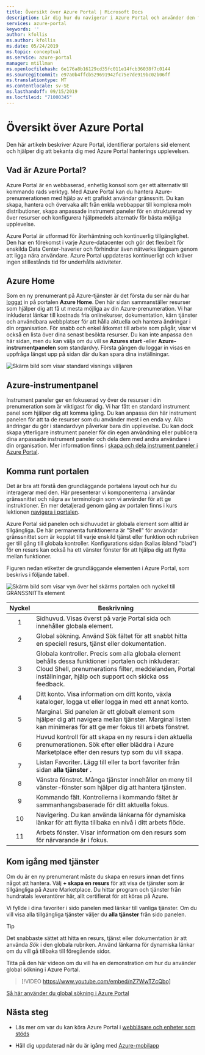 ```yaml
---
title: Översikt över Azure Portal | Microsoft Docs
description: Lär dig hur du navigerar i Azure Portal och använder den för att hantera tjänster
services: azure-portal
keywords: ''
author: kfollis
ms.author: kfollis
ms.date: 05/24/2019
ms.topic: conceptual
ms.service: azure-portal
manager: mtillman
ms.openlocfilehash: 6e176a8b16129cd35fc011e14fcb36038f7c0144
ms.sourcegitcommit: e97a0b4ffcb529691942fc75e7de919bc02b06ff
ms.translationtype: MT
ms.contentlocale: sv-SE
ms.lasthandoff: 09/15/2019
ms.locfileid: "71000345"
---
```

# <a name="azure-portal-overview"></a>Översikt över Azure Portal

Den här artikeln beskriver Azure Portal, identifierar portalens sid element och hjälper dig att bekanta dig med Azure Portal hanterings upplevelsen.

## <a name="what-is-the-azure-portal"></a>Vad är Azure Portal?

Azure Portal är en webbaserad, enhetlig konsol som ger ett alternativ till kommando rads verktyg. Med Azure Portal kan du hantera Azure-prenumerationen med hjälp av ett grafiskt användar gränssnitt. Du kan skapa, hantera och övervaka allt från enkla webbappar till komplexa moln distributioner, skapa anpassade instrument paneler för en strukturerad vy över resurser och konfigurera hjälpmedels alternativ för bästa möjliga upplevelse.

Azure Portal är utformad för återhämtning och kontinuerlig tillgänglighet. Den har en förekomst i varje Azure-datacenter och gör det flexibelt för enskilda Data Center-haverier och förhindrar även nätverks långsam genom att ligga nära användare. Azure Portal uppdateras kontinuerligt och kräver ingen stillestånds tid för underhålls aktiviteter.

## <a name="azure-home"></a>Azure Home

Som en ny prenumerant på Azure-tjänster är det första du ser när du har [loggat](https://portal.azure.com) in på portalen **Azure Home**. Den här sidan sammanställer resurser som hjälper dig att få ut mesta möjliga av din Azure-prenumeration. Vi har inkluderat länkar till kostnads fria onlinekurser, dokumentation, kärn tjänster och användbara webbplatser för att hålla aktuella och hantera ändringar i din organisation. För snabb och enkel åtkomst till arbete som pågår, visar vi också en lista över dina senast besökta resurser. Du kan inte anpassa den här sidan, men du kan välja om du vill se **Azures start** -eller **Azure-instrumentpanelen** som standardvy. Första gången du loggar in visas en uppfråga längst upp på sidan där du kan spara dina inställningar.

![Skärm bild som visar standard visnings väljaren](./media/azure-portal-overview/azure-portal-default-view.png)

## <a name="azure-dashboard"></a>Azure-instrumentpanel

Instrument paneler ger en fokuserad vy över de resurser i din prenumeration som är viktigast för dig. Vi har fått en standard instrument panel som hjälper dig att komma igång. Du kan anpassa den här instrument panelen för att ta de resurser som du använder mest i en enda vy. Alla ändringar du gör i standardvyn påverkar bara din upplevelse. Du kan dock skapa ytterligare instrument paneler för din egen användning eller publicera dina anpassade instrument paneler och dela dem med andra användare i din organisation. Mer information finns i [skapa och dela instrument paneler i Azure Portal](../azure-portal/azure-portal-dashboards.md).

## <a name="getting-around-the-portal"></a>Komma runt portalen

Det är bra att förstå den grundläggande portalens layout och hur du interagerar med den. Här presenterar vi komponenterna i användar gränssnittet och några av terminologin som vi använder för att ge instruktioner. En mer detaljerad genom gång av portalen finns i kurs lektionen [navigera i portalen](https://docs.microsoft.com/learn/modules/tour-azure-portal/3-navigate-the-portal).

Azure Portal sid panelen och sidhuvudet är globala element som alltid är tillgängliga. De här permanenta funktionerna är "Shell" för användar gränssnittet som är kopplat till varje enskild tjänst eller funktion och rubriken ger till gång till globala kontroller. Konfigurations sidan (kallas ibland "blad") för en resurs kan också ha ett vänster fönster för att hjälpa dig att flytta mellan funktioner.

Figuren nedan etiketter de grundläggande elementen i Azure Portal, som beskrivs i följande tabell.

![Skärm bild som visar vyn över hel skärms portalen och nyckel till GRÄNSSNITTs element](./media/azure-portal-overview/azure-portal-fullscreen-map.png)

|Nyckel|Beskrivning
|:---:|---|
|1|Sidhuvud. Visas överst på varje Portal sida och innehåller globala element.|
|2| Global sökning. Använd Sök fältet för att snabbt hitta en speciell resurs, tjänst eller dokumentation.|
|3|Globala kontroller. Precis som alla globala element behålls dessa funktioner i portalen och inkluderar: Cloud Shell, prenumerations filter, meddelanden, Portal inställningar, hjälp och support och skicka oss feedback.|
|4|Ditt konto. Visa information om ditt konto, växla kataloger, logga ut eller logga in med ett annat konto.|
|5|Marginal. Sid panelen är ett globalt element som hjälper dig att navigera mellan tjänster. Marginal listen kan minimeras för att ge mer fokus till arbets fönstret.|
|6|Huvud kontroll för att skapa en ny resurs i den aktuella prenumerationen. Sök efter eller bläddra i Azure Marketplace efter den resurs typ som du vill skapa.|
|7|Listan Favoriter. Lägg till eller ta bort favoriter från sidan **alla tjänster** .|
|8|Vänstra fönstret. Många tjänster innehåller en meny till vänster-fönster som hjälper dig att hantera tjänsten.|
|9|Kommando fält. Kontrollerna i kommando fältet är sammanhangsbaserade för ditt aktuella fokus.|
|10|Navigering. Du kan använda länkarna för dynamiska länkar för att flytta tillbaka en nivå i ditt arbets flöde.|
|11|Arbets fönster.  Visar information om den resurs som för närvarande är i fokus.|

## <a name="get-started-with-services"></a>Kom igång med tjänster

Om du är en ny prenumerant måste du skapa en resurs innan det finns något att hantera. Välj **+ skapa en resurs** för att visa de tjänster som är tillgängliga på Azure Marketplace. Du hittar program och tjänster från hundratals leverantörer här, allt certifierat för att köras på Azure.

Vi fyllde i dina favoriter i sido panelen med länkar till vanliga tjänster.  Om du vill visa alla tillgängliga tjänster väljer du **alla tjänster** från sido panelen.

> [!TIP]
> Det snabbaste sättet att hitta en resurs, tjänst eller dokumentation är att använda *Sök* i den globala rubriken. Använd länkarna för dynamiska länkar om du vill gå tillbaka till föregående sidor.
>
Titta på den här videon om du vill ha en demonstration om hur du använder global sökning i Azure Portal.


> [!VIDEO https://www.youtube.com/embed/nZ7WwTZcQbo]

[Så här använder du global sökning i Azure Portal](https://www.youtube.com/watch?v=nZ7WwTZcQbo)

## <a name="next-steps"></a>Nästa steg

* Läs mer om var du kan köra Azure Portal i [webbläsare och enheter som stöds](../azure-portal/azure-portal-supported-browsers-devices.md)

* Håll dig uppdaterad när du är igång med [Azure-mobilapp](https://azure.microsoft.com/features/azure-portal/mobile-app/)
